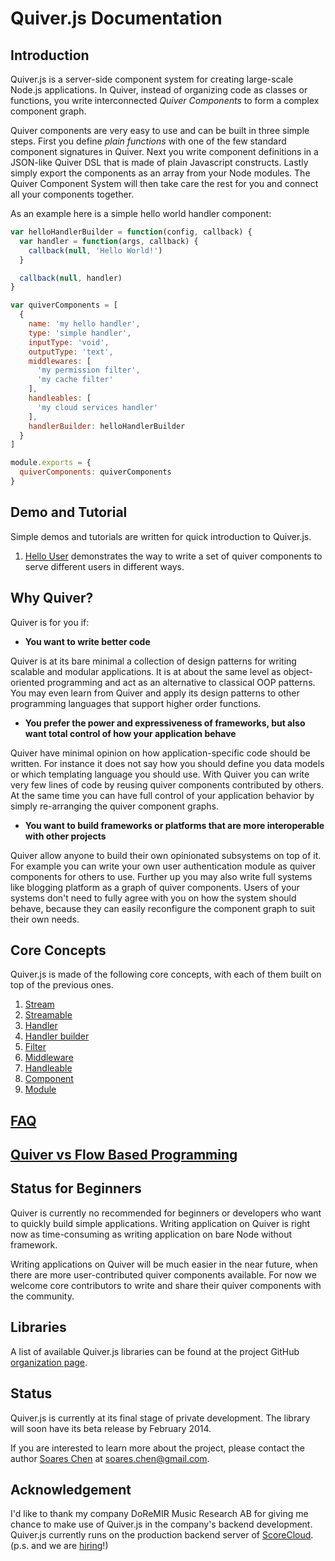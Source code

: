 
Quiver.js Documentation
=======================

## Introduction

Quiver.js is a server-side component system for creating large-scale Node.js applications. In Quiver, instead of organizing code as classes or functions, you write interconnected _Quiver Components_ to form a complex component graph.

Quiver components are very easy to use and can be built in three simple steps. First you define _plain functions_ with one of the few standard component signatures in Quiver. Next you write component definitions in a JSON-like Quiver DSL that is made of plain Javascript constructs. Lastly simply export the components as an array from your Node modules. The Quiver Component System will then take care the rest for you and connect all your components together.

As an example here is a simple hello world handler component:

```javascript
var helloHandlerBuilder = function(config, callback) {
  var handler = function(args, callback) {
    callback(null, 'Hello World!')
  }

  callback(null, handler)
}

var quiverComponents = [
  {
    name: 'my hello handler',
    type: 'simple handler',
    inputType: 'void',
    outputType: 'text',
    middlewares: [
      'my permission filter',
      'my cache filter'
    ],
    handleables: [
      'my cloud services handler'
    ],
    handlerBuilder: helloHandlerBuilder
  }
]

module.exports = {
  quiverComponents: quiverComponents
}
```

## Demo and Tutorial

Simple demos and tutorials are written for quick introduction to Quiver.js.

  1. [Hello User](https://github.com/quiverjs/demo/tree/master/01-hello-user) demonstrates the way to write a set of quiver components to serve different users in different ways.


## Why Quiver?

Quiver is for you if:

  - **You want to write better code**

  Quiver is at its bare minimal a collection of design patterns for writing scalable and modular applications. It is at about the same level as object-oriented programming and act as an alternative to classical OOP patterns. You may even learn from Quiver and apply its design patterns to other programming languages that support higher order functions.


  - **You prefer the power and expressiveness of frameworks, but also want total control of how your application behave**
  
  Quiver have minimal opinion on how application-specific code should be written. For instance it does not say how you should define you data models or which templating language you should use. With Quiver you can write very few lines of code by reusing quiver components contributed by others. At the same time you can have full control of your application behavior by simply re-arranging the quiver component graphs.


  - **You want to build frameworks or platforms that are more interoperable with other projects**

  Quiver allow anyone to build their own opinionated subsystems on top of it. For example you can write your own user authentication module as quiver components for others to use. Further up you may also write full systems like blogging platform as a graph of quiver components. Users of your systems don't need to fully agree with you on how the system should behave, because they can easily reconfigure the component graph to suit their own needs.


## Core Concepts

Quiver.js is made of the following core concepts, with each of them built on top of the previous ones.

  1. [Stream](core/01-stream.md)
  2. [Streamable](core/02-streamable.md)
  3. [Handler](core/03-handler.md)
  4. [Handler builder](core/04-handler-builder.md)
  5. [Filter](core/05-filter.md)
  6. [Middleware](core/06-middleware.md)
  7. [Handleable](core/07-handleable.md)
  8. [Component](core/08-component.md)
  9. [Module](core/09-module.md)


## [FAQ](FAQ.md)


## [Quiver vs Flow Based Programming](FBP.md)


## Status for Beginners

Quiver is currently no recommended for beginners or developers who want to quickly build simple applications. Writing application on Quiver is right now as time-consuming as writing application on bare Node without framework.

Writing applications on Quiver will be much easier in the near future, when there are more user-contributed quiver components available. For now we welcome core contributors to write and share their quiver components with the community.


## Libraries

A list of available Quiver.js libraries can be found at the project GitHub [organization page](https://github.com/quiverjs).


## Status

Quiver.js is currently at its final stage of private development. The library will soon have its beta release by February 2014.

If you are interested to learn more about the project, please contact the author [Soares Chen](https://github.com/soareschen) at soares.chen@gmail.com.


## Acknowledgement

I'd like to thank my company DoReMIR Music Research AB for giving me chance to make use of Quiver.js in the company's backend development. Quiver.js currently runs on the production backend server of [ScoreCloud](http://scorecloud.com/). (p.s. and we are [hiring](http://scorecloud.com/jobs/#backenddev)!)